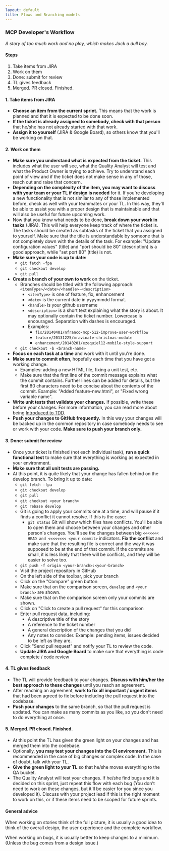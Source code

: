 ```yaml
---
layout: default
title: Flows and Branching models
---
```


### MCP Developer's Workflow

_A story of too much work and no play, which makes Jack a dull boy._

#### Steps

1. Take items from JIRA
2. Work on them
3. Done: submit for review
4. TL gives feedback
5. Merged. PR closed. Finished.

#### 1. Take items from JIRA

* **Choose an item from the current sprint.** This means that the work is planned and that it is expected to be done soon.
* **If the ticket is already assigned to somebody, check with that person** that he/she has not already started with that work.
* **Assign it to yourself** (JIRA & Google Board), so others know that you'll be working on that.

#### 2. Work on them

* **Make sure you understand what is expected from the ticket.** This includes what the user will see, what the Quality Analyst will test and what the Product Owner is trying to achieve. Try to understand each point of view and if the ticket does not make sense in any of those, reach out and raise that concern.
* **Depending on the complexity of the item, you may want to discuss with your team or your TL if design is needed** for it. If you're developing a new functionality that is not similar to any of those implemented before, check as well with your teammates or your TL. In this way, they'll be able to assist you with a proper design that is maintainable and that will also be useful for future upcoming work.
* Now that you know what needs to be done, **break down your work in tasks** (JIRA). This will help everyone keep track of where the ticket is. The tasks should be created as subtasks of the ticket that you assigned to yourself. Make sure that the title is understandable by someone that is not completely down with the details of the task. For example: "Update configuration values" (title) and "port should be 80" (description) is a good approach, while "set port 80" (title) is not.
* **Make sure your code is up to date:**
    * `git fetch -fpa`
    * `git checkout develop`
    * `git pull`
* **Create a branch of your own to work** on the ticket.
    * Branches should be titled with the following approach: `<itemType>/<date>/<handle>-<description>`
        * `<itemType>` is one of feature, fix, enhancement
        * `<date>` is the current date in yyyymmdd format.
        * `<handle>` is your github username
        * `<description>` is a short text explaining what the story is about. It may optionally contain the ticket number. Lowercase is encouraged. Separation with dashes is encouraged.
        * Examples:
            * `fix/20140401/nfranco-mcp-512-improve-user-workflow`
            * `feature/20131225/mravinale-christmas-module`
            * `enhancement/20140201/ezequiel12-mobile-style-support`
    * `git checkout -b <branch-name>`
* **Focus on each task at a time** and work with it until you're done.
* **Make sure to commit often**, hopefully each time that you have got a working change.
    * Examples: adding a new HTML file, fixing a unit test, etc.
    * Make sure that the first line of the commit message explains what the commit contains. Further lines can be added for details, but the first 80 characters need to be concise about the contents of the commit. Example: "Added feature-new.html", or "Fixed wrong variable name".
* **Write unit tests that validate your changes.** If possible, write these before your changes. For more information, you can read more about being [Introduced to TDD](http://www.agiledata.org/essays/tdd.html).
* **Push your changes to GitHub frequently.** In this way your changes will be backed up in the common repository in case somebody needs to see or work with your code. **Make sure to push your branch only.**

#### 3. Done: submit for review

* Once your ticket is finished (not each individual task), **run a quick functional test** to make sure that everything is working as expected in your environment.
* **Make sure that all unit tests are passing.**
* At this point, it is quite likely that your change has fallen behind on the develop branch. To bring it up to date:
    * `git fetch -fpa`
    * `git checkout develop`
    * `git pull`
    * `git checkout <your branch>`
    * `git rebase develop`
    * Git is going to apply your commits one at a time, and will pause if it finds a conflict it cannot resolve. If this is the case:
        * `git status` Git will show which files have conflicts. You'll be able to open them and choose between your changes and other person's changes. You'll see the changes between big `<<<<<<< HEAD and <<<<<<<< <your commit>` indicators. **Fix the conflict** and make sure that the resulting file is correct and the way it was supposed to be at the end of that commit. If the commits are small, it is less likely that there will be conflicts, and they will be easier to solve too.
    * `git push -f origin <your-branch>:<your-branch>`
    * Visit the project repository in GitHub
    * On the left side of the toolbar, pick your branch
    * Click on the "Compare" green button
    * Make sure that on the comparison screen, `develop` and `<your branch>` are shown.
    * Make sure that on the comparison screen only your commits are shown.
    * Click on "Click to create a pull request" for this comparison
    * Enter pull request data, including:
        * A descriptive title of the story
        * A reference to the ticket number
        * A general description of the changes that you did
        * Any notes to consider. Example: pending items, issues decided to be left as they are.
    * Click "Send pull request" and notify your TL to review the code.
    * **Update JIRA and Google Board** to make sure that everything is code complete / code review
    
#### 4. TL gives feedback

* The TL will provide feedback to your changes. **Discuss with him/her the best approach to these changes** until you reach an agreement.
* After reaching an agreement, **work to fix all important / urgent items** that had been agreed to fix before including the pull request into the codebase.
* **Push your changes** to the same branch, so that the pull request is updated. You can make as many commits as you like, so you don't need to do everything at once.
    
#### 5. Merged. PR closed. Finished.

* At this point the TL has given the green light on your changes and has merged them into the codebase.
* Optionally, **you may test your changes into the CI environment.** This is recommended in the case of big changes or complex code. In the case of doubt, talk with your TL.
* **Give the green light to your TL** so that he/she moves everything to the QA bucket.
* The Quality Analyst will test your changes. If he/she find bugs and it is decided on this sprint, just repeat this flow with each bug (You don't need to work on these changes, but it'll be easier for you since you developed it). Discuss with your project lead if this is the right moment to work on this, or if these items need to be scoped for future sprints.

#### General advice

When working on stories think of the full picture, it is usually a good idea to think of the overall design, the user experience and the complete workflow.

When working on bugs, it is usually better to keep changes to a minimum. (Unless the bug comes from a design issue.)
